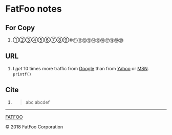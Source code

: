 # FatFoo notes
## For Copy
1. ①②③④⑤⑥⑦⑧⑨⑩⑪⑪⑫⑬⑭⑮⑯⑰⑱⑲⑳

## URL
1. I *get* 10 times more traffic from [Google][] than from
[Yahoo][] or [MSN][]. `printf()`

[google]: http://google.com/        "Google"
[yahoo]:  http://search.yahoo.com/  "Yahoo Search"
[msn]:    http://search.msn.com/    "MSN Search"

## Cite
1. >abc
    >abcdef

----------------------

[FATFOO](https://github.com/snowyben/00_notes)

<div class="footer">
&copy; 2018 FatFoo Corporation
</div>
